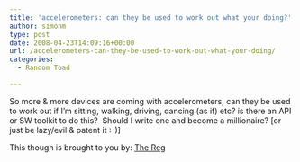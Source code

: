 ```yaml
---
title: 'accelerometers: can they be used to work out what your doing?'
author: simonm
type: post
date: 2008-04-23T14:09:16+00:00
url: /accelerometers-can-they-be-used-to-work-out-what-your-doing/
categories:
  - Random Toad

---
```

So more & more devices are coming with accelerometers, can they be used to work out if I&#8217;m sitting, walking, driving, dancing (as if) etc? is there an API or SW toolkit to do this?  Should I write one and become a millionaire? [or just be lazy/evil & patent it :-)]

This though is brought to you by: [The Reg][1]

 [1]: http://www.theregister.co.uk/2008/04/22/nokia_cto_keynote_sofcon/